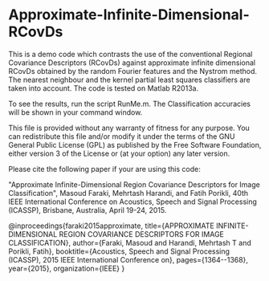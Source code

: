 # Approximate-Infinite-Dimensional-RCovDs
This is a demo code which contrasts the use of the conventional Regional 
Covariance Descriptors (RCovDs) against approximate infinite dimensional RCovDs obtained by the
random Fourier features and the Nystrom method. The nearest neighbour and
the kernel partial least squares classifiers are taken into account. The code is
tested on Matlab R2013a.

To see the results, run the script RunMe.m. 
The Classification accuracies will be shown in your command window.

This file is provided without any warranty of
fitness for any purpose. You can redistribute
this file and/or modify it under the terms of
the GNU General Public License (GPL) as published
by the Free Software Foundation, either version 3
of the License or (at your option) any later version.

Please cite the following paper if your are using this code:

"Approximate Infinite-Dimensional Region Covariance Descriptors for Image
Classification", Masoud Faraki, Mehrtash Harandi, and Fatih Porikli, 40th
IEEE International Conference on Acoustics, Speech and Signal Processing (ICASSP), Brisbane, Australia, April 19-24, 2015.

@inproceedings{faraki2015approximate, 
  title={APPROXIMATE INFINITE-DIMENSIONAL REGION COVARIANCE DESCRIPTORS FOR IMAGE CLASSIFICATION}, 
  author={Faraki, Masoud and Harandi, Mehrtash T and Porikli, Fatih}, 
  booktitle={Acoustics, Speech and Signal Processing (ICASSP), 2015 IEEE International Conference on}, 
  pages={1364--1368}, 
  year={2015}, 
  organization={IEEE} 
}
